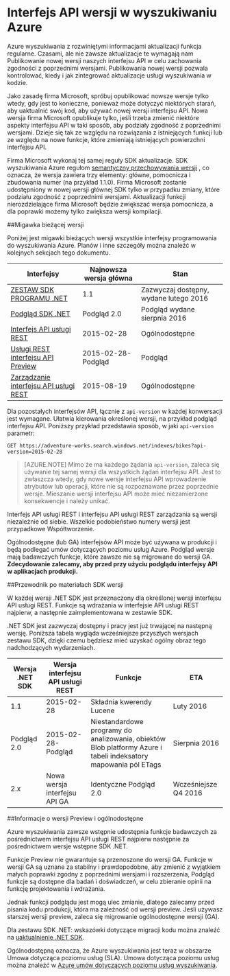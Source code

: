 <properties
   pageTitle="Interfejs API wersja wyszukiwania Azure | Microsoft Azure | Interfejs API wyszukiwania"
   description="Wersja zasad dla interfejsy API pozostałych wyszukiwania Azure i Biblioteka klienta w .NET SDK."
   services="search"
   documentationCenter=""
   authors="brjohnstmsft"
   manager="pablocas"
   editor=""/>

<tags
   ms.service="search"
   ms.devlang="dotnet"
   ms.workload="search"
   ms.topic="article"
   ms.tgt_pltfrm="na"
   ms.date="08/16/2016"
   ms.author="brjohnst"/>

# <a name="api-versions-in-azure-search"></a>Interfejs API wersji w wyszukiwaniu Azure

Azure wyszukiwania z rozwiniętymi informacjami aktualizacji funkcja regularne. Czasami, ale nie zawsze aktualizacje te wymagają nam Publikowanie nowej wersji naszych interfejsu API w celu zachowania zgodności z poprzednimi wersjami. Publikowania nowej wersji pozwala kontrolować, kiedy i jak zintegrować aktualizacje usługi wyszukiwania w kodzie.

Jako zasadę firma Microsoft, spróbuj opublikować nowsze wersje tylko wtedy, gdy jest to konieczne, ponieważ może dotyczyć niektórych starań, aby uaktualnić swój kod, aby używać nowej wersji interfejsu API. Nowa wersja firma Microsoft opublikuje tylko, jeśli trzeba zmienić niektóre aspekty interfejsu API w taki sposób, aby podziały zgodność z poprzednimi wersjami. Dzieje się tak ze względu na rozwiązania z istniejących funkcji lub ze względu na nowe funkcje, które zmieniają istniejących powierzchni interfejsu API.

Firma Microsoft wykonaj tej samej reguły SDK aktualizacje. SDK wyszukiwania Azure regułom [semantyczny przechowywania wersji](http://semver.org/) , co oznacza, że wersja zawiera trzy elementy: główne, pomocnicza i zbudowania numer (na przykład 1.1.0). Firma Microsoft zostanie udostępniony w nowej wersji głównej SDK tylko w przypadku zmiany, które podziału zgodność z poprzednimi wersjami. Aktualizacji funkcji nierozdzielające firma Microsoft będzie zwiększać wersja pomocnicza, a dla poprawki możemy tylko zwiększa wersji kompilacji.

##<a name="snapshot-of-current-versions"></a>Migawka bieżącej wersji 

Poniżej jest migawki bieżących wersji wszystkie interfejsy programowania do wyszukiwania Azure. Planów i inne szczegóły można znaleźć w kolejnych sekcjach tego dokumentu.

Interfejsy|Najnowsza wersja główna|Stan
----------|-------------------------|------
[ZESTAW SDK PROGRAMU .NET](https://msdn.microsoft.com/library/azure/dn951165.aspx)|1.1|Zazwyczaj dostępny, wydane lutego 2016
[Podgląd SDK .NET](https://msdn.microsoft.com/library/mt761536%28v=azure.103%29.aspx)|Podgląd 2.0|Podgląd wydane sierpnia 2016
[Interfejs API usługi REST](https://msdn.microsoft.com/library/azure/dn798935.aspx)|2015-02-28|Ogólnodostępne
[Usługi REST interfejsu API Preview](search-api-2015-02-28-preview.md)|2015-02-28-Podgląd|Podgląd
[Zarządzanie interfejsu API usługi REST](https://msdn.microsoft.com/library/azure/dn832684.aspx)|2015-08-19|Ogólnodostępne

Dla pozostałych interfejsów API, łącznie z `api-version` w każdej konwersacji jest wymagane. Ułatwia kierowania określonej wersji, na przykład podgląd interfejsu API. Poniższy przykład przedstawia sposób, w jaki `api-version` parametr:

    GET https://adventure-works.search.windows.net/indexes/bikes?api-version=2015-02-28

> [AZURE.NOTE] Mimo że ma każdego żądania `api-version`, zaleca się używanie tej samej wersji dla wszystkich żądań interfejsu API. Jest to zwłaszcza wtedy, gdy nowe wersje interfejsu API wprowadzenie atrybutów lub operacji, które nie są rozpoznawane przez poprzednie wersje. Mieszanie wersji interfejsu API może mieć niezamierzone konsekwencje i należy unikać.
> 
Interfejs API usługi REST i interfejsu API usługi REST zarządzania są wersji niezależnie od siebie. Wszelkie podobieństwo numery wersji jest przypadkowe Współtworzenie.

Ogólnodostępne (lub GA) interfejsów API może być używana w produkcji i będą podlegać umów dotyczących poziomu usług Azure. Podgląd wersje mają badawczych funkcje, które zawsze nie są migrowane do wersji GA. **Zdecydowanie zalecamy, aby przed przy użyciu podglądu interfejsy API w aplikacjach produkcji.**

##<a name="sdk-version-roadmap"></a>Przewodnik po materiałach SDK wersji

W każdej wersji .NET SDK jest przeznaczony dla określonej wersji interfejsu API usługi REST. Funkcje są wdrażania w interfejsie API usługi REST najpierw, a następnie zaimplementowana w zestawie SDK.

.NET SDK jest zazwyczaj dostępny i pracy jest już trwającej na następną wersję. Poniższa tabela wygląda wcześniejsze przyszłych wersjach zestawu SDK, dzięki czemu będziesz mieć uzyskać ogólny obraz tego nadchodzących wydarzeniach.

Wersja .NET SDK|Wersja interfejsu API usługi REST|Funkcje|ETA
----------------|----------------|--------|---
1.1|2015-02-28|Składnia kwerendy Lucene|Luty 2016
Podgląd 2.0|2015-02-28-Podgląd|Niestandardowe programy do analizowania, obiektów Blob platformy Azure i tabeli indeksatory mapowania pól ETags|Sierpnia 2016
2.x|Nowa wersja interfejsu API GA|Identyczne Podgląd 2.0|Wcześniejsze Q4 2016

##<a name="about-preview-and-generally-available-versions"></a>Informacje o wersji Preview i ogólnodostępne

Azure wyszukiwania zawsze wstępnie udostępnia funkcje badawczych za pośrednictwem interfejsu API usługi REST najpierw następnie za pośrednictwem wersje wstępne SDK .NET.

Funkcje Preview nie gwarantuje są przenoszone do wersji GA. Funkcje w wersji GA są uznane za stabilny i prawdopodobne, aby zmienić z wyjątkiem małych poprawki zgodny z poprzednimi wersjami i rozszerzenia, Podgląd funkcje są dostępne dla badań i doświadczeń, w celu zbieranie opinii na funkcję projektowania i wdrażania. 

Jednak funkcji podglądu jest mogą ulec zmianie, dlatego zalecamy przed pisania kodu produkcji, która ma zależność od wersji preview. Jeśli używasz starszej wersji preview, zaleca się migrowanie ogólnodostępne wersji (GA). 

Dla zestawu SDK .NET: wskazówki dotyczące migracji kodu można znaleźć na [uaktualnienie .NET SDK](search-dotnet-sdk-migration.md).

Ogólnodostępną oznacza, że Azure wyszukiwania jest teraz w obszarze Umowa dotycząca poziomu usług (SLA). Umowa dotycząca poziomu usług można znaleźć w [Azure umów dotyczących poziomu usług wyszukiwania](https://azure.microsoft.com/support/legal/sla/search/v1_0/).

